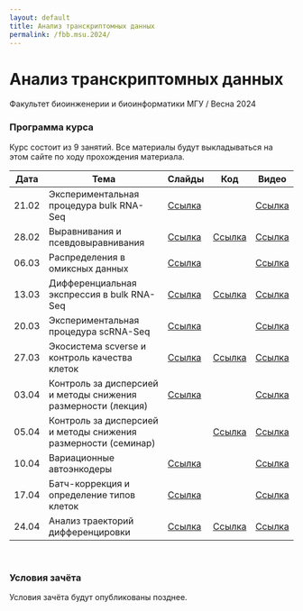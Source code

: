 ```yaml
---
layout: default
title: Анализ транскриптомных данных
permalink: /fbb.msu.2024/
---
```

# **Анализ транскриптомных данных**
Факультет биоинженерии и биоинформатики МГУ / Весна 2024

### Программа курса
Курс состоит из 9 занятий. Все материалы будут выкладываться на этом сайте по ходу прохождения материала.

|Дата|Тема|Слайды|Код|Видео|
|-|-|-|-|-|
|21.02|Экспериментальная процедура bulk RNA-Seq|[Ссылка](https://docs.google.com/presentation/d/1PyPVy2jyY_x2UiCU6pOpYv7nH0Q8xmotHK1E8VkYACo/edit?usp=sharing)||[Ссылка](https://www.youtube.com/watch?v=CDrHh2BFB5k)|
|28.02|Выравнивания и псевдовыравнивания|[Ссылка](https://docs.google.com/presentation/d/1iQQOGIyirT9STQAqK_aIJKPTBXK-zk-IluZ91i_uzFs/edit?usp=sharing)|[Ссылка](https://colab.research.google.com/drive/1FsovdBxy11x1NK9WMuguSEYuFVva2sWL?usp=sharing)|[Ссылка](https://www.youtube.com/watch?v=mZo75tbcRv4)|
|06.03|Распределения в омиксных данных|[Ссылка](https://drive.google.com/file/d/17MliZgooAb-flv88Q-agLiTgae6YSSTn/view?usp=sharing)||[Ссылка](https://www.youtube.com/watch?v=f27Jw6z6Rmg)|
|13.03|Дифференциальная экспрессия в bulk RNA-Seq|[Ссылка](https://drive.google.com/file/d/14eQnFgeaeqLZ0YFXkcEmYmvTeHyTlXhc/view?usp=share_link)|[Ссылка](https://colab.research.google.com/drive/1WOfH664uXmfORzpjyttnCc-wOfTEhYqU?usp=sharing)|[Ссылка](https://www.youtube.com/watch?v=f1N7CRc_zCE)|
|20.03|Экспериментальная процедура scRNA-Seq|[Ссылка](https://docs.google.com/presentation/d/1GYV1-DWvmILUZIRNUeHN2PhJLXcMcZQH3UZ1FZ32xkw/edit?usp=sharing)||[Ссылка](https://www.youtube.com/watch?v=mrMMp0WuTT0)|
|27.03|Экосистема scverse и контроль качества клеток|[Ссылка](https://docs.google.com/presentation/d/1BPHp-OC7PXvtEtg6eynebXoLusgdKkSKxij2XHfC99k/edit?usp=sharing)|[Ссылка](https://colab.research.google.com/drive/1lQ5GghmD5MekE1p03jrIn5lfxLFk0jI9?usp=sharing)|[Ссылка](https://www.youtube.com/watch?v=7B9N0rdjBTo)|
|03.04|Контроль за дисперсией и методы снижения размерности (лекция)|[Ссылка](https://docs.google.com/presentation/d/1cOjaOzdv2yFs1NseCBJK06K7FeW1Lp7ZuWDlfIDkIcY/edit?usp=sharing)||[Ссылка](https://www.youtube.com/watch?v=C_UWAL9T6FE)|
|05.04|Контроль за дисперсией и методы снижения размерности (семинар)||[Ссылка](https://colab.research.google.com/drive/1-DCNZZe_-PJzq3clz680p64OonwZZM8t?usp=sharing)|[Ссылка](https://www.youtube.com/watch?v=Jgodz8l83KE)|
|10.04|Вариационные автоэнкодеры|[Ссылка](https://docs.google.com/presentation/d/151z97T0PF8NWcg3WTCPc5brG5bWkPidofqKBVLHAN9w/edit?usp=sharing)||[Ссылка](https://www.youtube.com/watch?v=P5n6K518fJM)|
|17.04|Батч-коррекция и определение типов клеток|[Ссылка](https://docs.google.com/presentation/d/1FV1J-EuyCiXUhxucjjch3irC7-jBTT5ymz1ZK3AcCUA/edit?usp=sharing)||[Ссылка](https://www.youtube.com/watch?v=sF969a1qVNk)|
|24.04|Анализ траекторий дифференцировки|[Ссылка]()|[Ссылка]()|[Ссылка]()|

<br>

### Условия зачёта
Условия зачёта будут опубликованы позднее.
